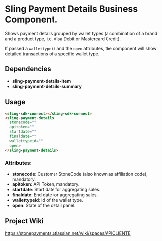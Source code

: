 # Sling Payment Details Business Component.

Shows payment details grouped by wallet types (a combination of a brand and a product type, i.e. Visa Debit or Mastercard Credit).

If passed a `wallettypeid` and the `open` attributes, the component will show detailed transactions of a specific wallet type.


## Dependencies

* **sling-payment-details-item**
* **sling-payment-details-summary**


## Usage

```html
<sling-sdk-connect></sling-sdk-connect>
<sling-payment-details
  stonecode=""
  apitoken=""
  startdate=""
  finaldate=""
  wallettypeid=""
  open>
</sling-payment-details>
```

### Attributes:
- **stonecode**: Customer StoneCode (also known as affiliation code), mandatory.
- **apitoken**: API Token, mandatory.
- **startdate**: Start date for aggregating sales.
- **finaldate**: End date for aggregating sales.
- **wallettypeid**: Id of the wallet type.
- **open**: State of the detail panel.


## Project Wiki

https://stonepayments.atlassian.net/wiki/spaces/APICLIENTE
